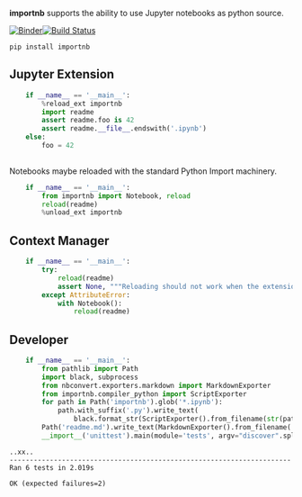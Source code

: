 
__importnb__ supports the ability to use Jupyter notebooks as python source.

[![Binder](https://mybinder.org/badge.svg)](https://mybinder.org/v2/gh/deathbeds/importnb/master?filepath=readme.ipynb)[![Build Status](https://travis-ci.org/deathbeds/importnb.svg?branch=master)](https://travis-ci.org/deathbeds/importnb)

    pip install importnb

## Jupyter Extension


```python
    if __name__ == '__main__':
        %reload_ext importnb
        import readme
        assert readme.foo is 42
        assert readme.__file__.endswith('.ipynb')
    else: 
        foo = 42
        
```

Notebooks maybe reloaded with the standard Python Import machinery.


```python
    if __name__ == '__main__':
        from importnb import Notebook, reload
        reload(readme)
        %unload_ext importnb
```

## Context Manager


```python
    if __name__ == '__main__':
        try:  
            reload(readme)
            assert None, """Reloading should not work when the extension is unloaded"""
        except AttributeError: 
            with Notebook(): 
                reload(readme)
```

## Developer


```python
    if __name__ == '__main__':
        from pathlib import Path
        import black, subprocess
        from nbconvert.exporters.markdown import MarkdownExporter
        from importnb.compiler_python import ScriptExporter
        for path in Path('importnb').glob('*.ipynb'):
            path.with_suffix('.py').write_text(
                black.format_str(ScriptExporter().from_filename(str(path))[0], 100))
        Path('readme.md').write_text(MarkdownExporter().from_filename('readme.ipynb')[0])
        __import__('unittest').main(module='tests', argv="discover".split(), exit=False)
```

    ..xx..
    ----------------------------------------------------------------------
    Ran 6 tests in 2.019s
    
    OK (expected failures=2)

